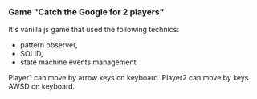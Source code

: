 ### Game "Catch the Google for 2 players"
It's vanilla js game that used the following technics:
- pattern observer,
- SOLID,
- state machine events management

Player1 can move by arrow keys on keyboard.
Player2 can move by keys AWSD on keyboard.